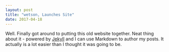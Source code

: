 ```yaml
---
layout: post
title: "wetson, Launches Site"
date: 2017-04-18
---
```


Well. Finally got around to putting this old website together.
Neat thing about it - powered by [Jekyll](http://jekyllrb.com) and I can use Markdown to author my posts. It actually is a lot easier than I thought it was going to be.
